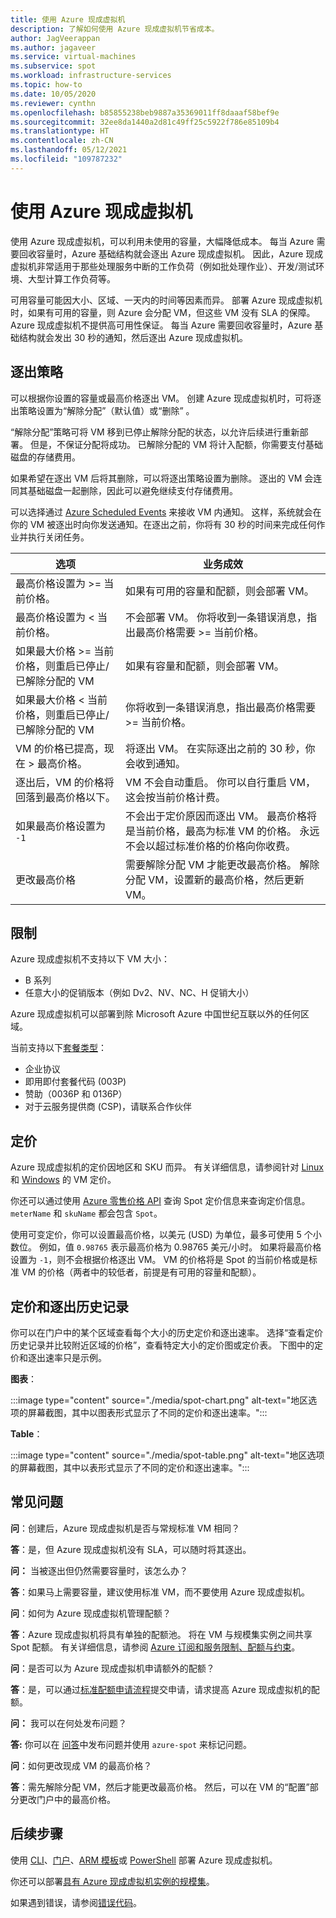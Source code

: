 ```yaml
---
title: 使用 Azure 现成虚拟机
description: 了解如何使用 Azure 现成虚拟机节省成本。
author: JagVeerappan
ms.author: jagaveer
ms.service: virtual-machines
ms.subservice: spot
ms.workload: infrastructure-services
ms.topic: how-to
ms.date: 10/05/2020
ms.reviewer: cynthn
ms.openlocfilehash: b85855238beb9887a35369011ff8daaaf58bef9e
ms.sourcegitcommit: 32ee8da1440a2d81c49ff25c5922f786e85109b4
ms.translationtype: HT
ms.contentlocale: zh-CN
ms.lasthandoff: 05/12/2021
ms.locfileid: "109787232"
---
```

# <a name="use-azure-spot-virtual-machines"></a>使用 Azure 现成虚拟机 

使用 Azure 现成虚拟机，可以利用未使用的容量，大幅降低成本。 每当 Azure 需要回收容量时，Azure 基础结构就会逐出 Azure 现成虚拟机。 因此，Azure 现成虚拟机非常适用于那些处理服务中断的工作负荷（例如批处理作业）、开发/测试环境、大型计算工作负荷等。

可用容量可能因大小、区域、一天内的时间等因素而异。 部署 Azure 现成虚拟机时，如果有可用的容量，则 Azure 会分配 VM，但这些 VM 没有 SLA 的保障。 Azure 现成虚拟机不提供高可用性保证。 每当 Azure 需要回收容量时，Azure 基础结构就会发出 30 秒的通知，然后逐出 Azure 现成虚拟机。 


## <a name="eviction-policy"></a>逐出策略

可以根据你设置的容量或最高价格逐出 VM。 创建 Azure 现成虚拟机时，可将逐出策略设置为“解除分配”（默认值）或“删除” 。 

“解除分配”策略可将 VM 移到已停止解除分配的状态，以允许后续进行重新部署。 但是，不保证分配将成功。 已解除分配的 VM 将计入配额，你需要支付基础磁盘的存储费用。 

如果希望在逐出 VM 后将其删除，可以将逐出策略设置为删除。 逐出的 VM 会连同其基础磁盘一起删除，因此可以避免继续支付存储费用。 

可以选择通过 [Azure Scheduled Events](./linux/scheduled-events.md) 来接收 VM 内通知。 这样，系统就会在你的 VM 被逐出时向你发送通知。在逐出之前，你将有 30 秒的时间来完成任何作业并执行关闭任务。 


| 选项 | 业务成效 |
|--------|---------|
| 最高价格设置为 >= 当前价格。 | 如果有可用的容量和配额，则会部署 VM。 |
| 最高价格设置为 < 当前价格。 | 不会部署 VM。 你将收到一条错误消息，指出最高价格需要 >= 当前价格。 |
| 如果最大价格 >= 当前价格，则重启已停止/已解除分配的 VM | 如果有容量和配额，则会部署 VM。 |
| 如果最大价格 < 当前价格，则重启已停止/已解除分配的 VM | 你将收到一条错误消息，指出最高价格需要 >= 当前价格。 | 
| VM 的价格已提高，现在 > 最高价格。 | 将逐出 VM。 在实际逐出之前的 30 秒，你会收到通知。 | 
| 逐出后，VM 的价格将回落到最高价格以下。 | VM 不会自动重启。 你可以自行重启 VM，这会按当前价格计费。 |
| 如果最高价格设置为 `-1` | 不会出于定价原因而逐出 VM。 最高价格将是当前价格，最高为标准 VM 的价格。 永远不会以超过标准价格的价格向你收费。| 
| 更改最高价格 | 需要解除分配 VM 才能更改最高价格。 解除分配 VM，设置新的最高价格，然后更新 VM。 |


## <a name="limitations"></a>限制

Azure 现成虚拟机不支持以下 VM 大小：
 - B 系列
 - 任意大小的促销版本（例如 Dv2、NV、NC、H 促销大小）

Azure 现成虚拟机可以部署到除 Microsoft Azure 中国世纪互联以外的任何区域。

<a name="channel"></a>

当前支持以下[套餐类型](https://azure.microsoft.com/support/legal/offer-details/)：

-   企业协议 
-   即用即付套餐代码 (003P)
-   赞助（0036P 和 0136P）
- 对于云服务提供商 (CSP)，请联系合作伙伴


## <a name="pricing"></a>定价

Azure 现成虚拟机的定价因地区和 SKU 而异。 有关详细信息，请参阅针对 [Linux](https://azure.microsoft.com/pricing/details/virtual-machines/linux/) 和 [Windows](https://azure.microsoft.com/pricing/details/virtual-machines/windows/) 的 VM 定价。 

你还可以通过使用 [Azure 零售价格 API](/rest/api/cost-management/retail-prices/azure-retail-prices) 查询 Spot 定价信息来查询定价信息。 `meterName` 和 `skuName` 都会包含 `Spot`。

使用可变定价，你可以设置最高价格，以美元 (USD) 为单位，最多可使用 5 个小数位。 例如，值 `0.98765` 表示最高价格为 0.98765 美元/小时。 如果将最高价格设置为 `-1`，则不会根据价格逐出 VM。 VM 的价格将是 Spot 的当前价格或是标准 VM 的价格（两者中的较低者，前提是有可用的容量和配额）。

## <a name="pricing-and-eviction-history"></a>定价和逐出历史记录

你可以在门户中的某个区域查看每个大小的历史定价和逐出速率。 选择“查看定价历史记录并比较附近区域的价格”，查看特定大小的定价图或定价表。  下图中的定价和逐出速率只是示例。 

**图表**：

:::image type="content" source="./media/spot-chart.png" alt-text="地区选项的屏幕截图，其中以图表形式显示了不同的定价和逐出速率。":::

**Table**：

:::image type="content" source="./media/spot-table.png" alt-text="地区选项的屏幕截图，其中以表形式显示了不同的定价和逐出速率。":::



##  <a name="frequently-asked-questions"></a>常见问题

**问**：创建后，Azure 现成虚拟机是否与常规标准 VM 相同？

**答**：是，但 Azure 现成虚拟机没有 SLA，可以随时将其逐出。


**问：** 当被逐出但仍然需要容量时，该怎么办？

**答**：如果马上需要容量，建议使用标准 VM，而不要使用 Azure 现成虚拟机。


**问**：如何为 Azure 现成虚拟机管理配额？

**答**：Azure 现成虚拟机将具有单独的配额池。 将在 VM 与规模集实例之间共享 Spot 配额。 有关详细信息，请参阅 [Azure 订阅和服务限制、配额与约束](../azure-resource-manager/management/azure-subscription-service-limits.md)。


**问**：是否可以为 Azure 现成虚拟机申请额外的配额？

**答**：是，可以通过[标准配额申请流程](../azure-portal/supportability/per-vm-quota-requests.md)提交申请，请求提高 Azure 现成虚拟机的配额。


**问：** 我可以在何处发布问题？

**答:** 你可以在 [问答](/answers/topics/azure-spot.html)中发布问题并使用 `azure-spot` 来标记问题。 


**问**：如何更改现成 VM 的最高价格？

**答**：需先解除分配 VM，然后才能更改最高价格。 然后，可以在 VM 的“配置”部分更改门户中的最高价格。 

## <a name="next-steps"></a>后续步骤
使用 [CLI](./linux/spot-cli.md)、[门户](spot-portal.md)、[ARM 模板](./linux/spot-template.md)或 [PowerShell](./windows/spot-powershell.md) 部署 Azure 现成虚拟机。

你还可以部署[具有 Azure 现成虚拟机实例的规模集](../virtual-machine-scale-sets/use-spot.md)。

如果遇到错误，请参阅[错误代码](./error-codes-spot.md)。
